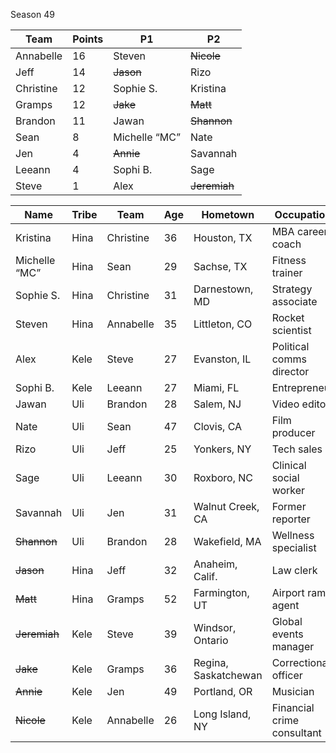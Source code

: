 Season 49

|Team|Points|P1|P2
| -------- | -------- | -------- | -------- |
| Annabelle | 16 | Steven | ~~Nicole~~ |
| Jeff | 14 | ~~Jason~~ | Rizo |
| Christine | 12 | Sophie S. | Kristina |
| Gramps | 12 | ~~Jake~~ | ~~Matt~~ |
| Brandon | 11  | Jawan | ~~Shannon~~ |
| Sean | 8 | Michelle “MC” | Nate |
| Jen | 4 | ~~Annie~~ | Savannah |
| Leeann | 4  | Sophi B. | Sage |
| Steve | 1 | Alex | ~~Jeremiah~~ |



| Name | Tribe | Team | Age | Hometown | Occupation |
| -------- | -------- | -------- | -------- | ----- | ----- |
|Kristina|Hina|Christine|36|Houston, TX|MBA career coach|
|Michelle “MC”|Hina|Sean|29|Sachse, TX|Fitness trainer|
|Sophie S.|Hina|Christine|31|Darnestown, MD|Strategy associate|
|Steven|Hina|Annabelle|35|Littleton, CO|Rocket scientist|
|Alex|Kele|Steve|27|Evanston, IL|Political comms director|
|Sophi B.|Kele|Leeann|27|Miami, FL|Entrepreneur|
|Jawan|Uli|Brandon|28|Salem, NJ|Video editor|
|Nate|Uli|Sean|47|Clovis, CA|Film producer|
|Rizo|Uli|Jeff|25|Yonkers, NY|Tech sales|
|Sage|Uli|Leeann|30|Roxboro, NC|Clinical social worker|
|Savannah|Uli|Jen|31|Walnut Creek, CA|Former reporter|
|~~Shannon~~|Uli|Brandon|28|Wakefield, MA|Wellness specialist|
|~~Jason~~|Hina|Jeff|32|Anaheim, Calif.|Law clerk|
|~~Matt~~|Hina|Gramps|52|Farmington, UT|Airport ramp agent|
|~~Jeremiah~~|Kele|Steve|39|Windsor, Ontario|Global events manager|
|~~Jake~~|Kele|Gramps|36|Regina, Saskatchewan|Correctional officer|
|~~Annie~~|Kele|Jen|49|Portland, OR|Musician|
|~~Nicole~~|Kele|Annabelle|26|Long Island, NY|Financial crime consultant|
